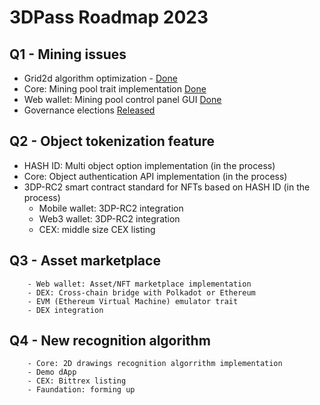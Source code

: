 
# 3DPass Roadmap 2023

## Q1 - Mining issues
   - Grid2d algorithm optimization - [Done](https://github.com/3Dpass/3DP/releases/tag/v0.1.0)
   - Core: Mining pool trait implementation [Done](https://github.com/3Dpass/3DP)
   - Web wallet: Mining pool control panel GUI [Done](https://wallet.3dpass.org)
   - Governance elections [Released](https://github.com/3Dpass/3DP)
## Q2 - Object tokenization feature
   - HASH ID: Multi object option implementation (in the process)
   - Core: Object authentication API implementation (in the process)
   - 3DP-RC2 smart contract standard for NFTs based on HASH ID (in the process)
        - Mobile wallet: 3DP-RC2 integration
        - Web3 wallet: 3DP-RC2 integration
        - CEX: middle size CEX listing
## Q3 - Asset marketplace
        - Web wallet: Asset/NFT marketplace implementation
        - DEX: Cross-chain bridge with Polkadot or Ethereum
        - EVM (Ethereum Virtual Machine) emulator trait
        - DEX integration
## Q4 - New recognition algorithm
        - Core: 2D drawings recognition algorrithm implementation
        - Demo dApp
        - CEX: Bittrex listing
        - Faundation: forming up
